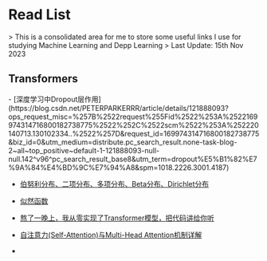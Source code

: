 <h1>Read List</h1>
> This is a consolidated area for me to store some useful links I use for studying Machine Learning and Depp Learning
> Last Update: 15th Nov 2023


<h2>Transformers</h2>
- [深度学习中Dropout层作用](https://blog.csdn.net/PETERPARKERRR/article/details/121888093?ops_request_misc=%257B%2522request%255Fid%2522%253A%2522169974314716800182738775%2522%252C%2522scm%2522%253A%252220140713.130102334..%2522%257D&request_id=169974314716800182738775&biz_id=0&utm_medium=distribute.pc_search_result.none-task-blog-2~all~top_positive~default-1-121888093-null-null.142^v96^pc_search_result_base8&utm_term=dropout%E5%B1%82%E7%9A%84%E4%BD%9C%E7%94%A8&spm=1018.2226.3001.4187)

- [伯努利分布、二项分布、多项分布、Beta分布、Dirichlet分布](https://blog.csdn.net/kingzone_2008/article/details/80584743?ops_request_misc=%257B%2522request%255Fid%2522%253A%2522169974323916800184190392%2522%252C%2522scm%2522%253A%252220140713.130102334..%2522%257D&request_id=169974323916800184190392&biz_id=0&utm_medium=distribute.pc_search_result.none-task-blog-2~all~top_positive~default-1-80584743-null-null.142^v96^pc_search_result_base8&utm_term=%E4%BC%AF%E5%8A%AA%E5%88%A9%E5%88%86%E5%B8%83&spm=1018.2226.3001.4187)

- [似然函数](https://blog.csdn.net/yzy_1996/article/details/89139203?ops_request_misc=%257B%2522request%255Fid%2522%253A%2522169974346616800227476744%2522%252C%2522scm%2522%253A%252220140713.130102334..%2522%257D&request_id=169974346616800227476744&biz_id=0&utm_medium=distribute.pc_search_result.none-task-blog-2~all~top_positive~default-1-89139203-null-null.142^v96^pc_search_result_base8&utm_term=%E4%BC%BC%E7%84%B6%E5%87%BD%E6%95%B0&spm=1018.2226.3001.4187)

- [熬了一晚上，我从零实现了Transformer模型，把代码讲给你听](https://blog.csdn.net/qq_33431368/article/details/121433588?ops_request_misc=%257B%2522request%255Fid%2522%253A%2522169974156216800192295290%2522%252C%2522scm%2522%253A%252220140713.130102334.pc%255Fall.%2522%257D&request_id=169974156216800192295290&biz_id=0&utm_medium=distribute.pc_search_result.none-task-blog-2~all~first_rank_ecpm_v1~rank_v31_ecpm-2-121433588-null-null.142^v96^pc_search_result_base8&utm_term=mutihead%20forward&spm=1018.2226.3001.4187)

- [自注意力(Self-Attention)与Multi-Head Attention机制详解](https://blog.csdn.net/weixin_60737527/article/details/127141542?ops_request_misc=%257B%2522request%255Fid%2522%253A%2522169982075416800182718622%2522%252C%2522scm%2522%253A%252220140713.130102334..%2522%257D&request_id=169982075416800182718622&biz_id=0&utm_medium=distribute.pc_search_result.none-task-blog-2~all~top_click~default-1-127141542-null-null.142^v96^pc_search_result_base8&utm_term=multi-head%20self%20attention&spm=1018.2226.3001.4187)

- 
